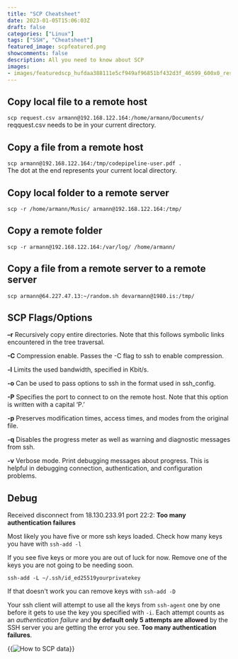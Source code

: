 ```yaml
---
title: "SCP Cheatsheet"
date: 2023-01-05T15:06:03Z
draft: false
categories: ["Linux"]
tags: ["SSH", "Cheatsheet"]
featured_image: scpfeatured.png
showcomments: false
description: All you need to know about SCP
images:
- images/featuredscp_hufdaa388111e5cf949af96851bf432d3f_46599_600x0_resize_box_3.png
---
```


## Copy local file to a remote host ###
``scp request.csv armann@192.168.122.164:/home/armann/Documents/`` \
reqquest.csv needs to be in your current directory.

## Copy a file from a remote host ###
``scp armann@192.168.122.164:/tmp/codepipeline-user.pdf .`` \
The dot at the end represents your current local directory.

## Copy local folder to a remote server
``scp -r /home/armann/Music/ armann@192.168.122.164:/tmp/``

## Copy a remote folder
``scp -r armann@192.168.122.164:/var/log/ /home/armann/``

## Copy a file from a remote server to a remote server
``scp armann@64.227.47.13:~/random.sh devarmann@1980.is:/tmp/``

## SCP Flags/Options

**–r** Recursively copy entire directories. Note that this follows symbolic links encountered in the tree traversal.

**-C** Compression enable. Passes the -C flag to ssh to enable compression.

**-l** Limits the used bandwidth, specified in Kbit/s.

**-o** Can be used to pass options to ssh in the format used in ssh_config.

**-P** Specifies the port to connect to on the remote host. Note that this option is written with a capital ‘P.’

**-p** Preserves modification times, access times, and modes from the original file.

**-q** Disables the progress meter as well as warning and diagnostic messages from ssh.

**-v** Verbose mode. Print debugging messages about progress. This is helpful in debugging connection, authentication, and configuration problems.

## Debug
Received disconnect from 18.130.233.91 port 22:2: **Too many authentication failures**

Most likely you have five or more ssh keys loaded. Check how many keys you have with ``ssh-add -l``

If you see five keys or more you are out of luck for now. Remove one of the keys you are not going to be needing soon.

``ssh-add -L ~/.ssh/id_ed25519yourprivatekey``

If that doesn't work you can remove keys with ``ssh-add -D``

Your ssh client will attempt to use all the keys from `ssh-agent` one by one before it gets to use the key you specified with `-i`. Each attempt counts as an _authentication failure_ and **by default only 5 attempts are allowed** by the SSH server you are getting the error you see. **Too many authentication failures**.

{{<img src="images/featurescp.png" alt="How to SCP data" class="center">}}
